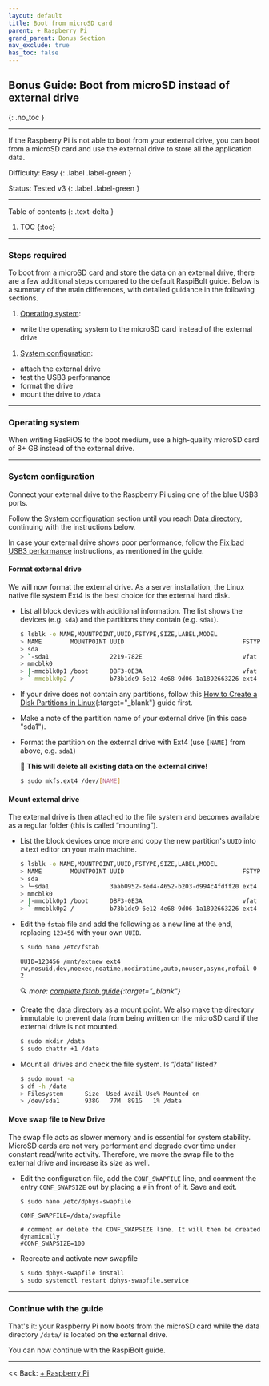 ```yaml
---
layout: default
title: Boot from microSD card
parent: + Raspberry Pi
grand_parent: Bonus Section
nav_exclude: true
has_toc: false
---
```


## Bonus Guide: Boot from microSD instead of external drive
{: .no_toc }

---

If the Raspberry Pi is not able to boot from your external drive, you can boot from a microSD card and use the external drive to store all the application data.

Difficulty: Easy
{: .label .label-green }

Status: Tested v3
{: .label .label-green }

---

Table of contents
{: .text-delta }

1. TOC
{:toc}

---

### Steps required

To boot from a microSD card and store the data on an external drive, there are a few additional steps compared to the default RaspiBolt guide.
Below is a summary of the main differences, with detailed guidance in the following sections.

1. [Operating system](../../operating-system.md):
  * write the operating system to the microSD card instead of the external drive
1. [System configuration](../../system-configuration.md):
  * attach the external drive
  * test the USB3 performance
  * format the drive
  * mount the drive to `/data`

---

### Operating system

When writing RasPiOS to the boot medium, use a high-quality microSD card of 8+ GB instead of the external drive.

---

### System configuration

Connect your external drive to the Raspberry Pi using one of the blue USB3 ports.

Follow the [System configuration](../../system-configuration.md) section until you reach [Data directory](../../system-configuration.md#data-directory), continuing with the instructions below.

In case your external drive shows poor performance, follow the [Fix bad USB3 performance](../../troubleshooting.md#fix-bad-usb3-performance) instructions, as mentioned in the guide.


#### Format external drive

We will now format the external drive.
As a server installation, the Linux native file system Ext4 is the best choice for the external hard disk.

* List all block devices with additional information.
  The list shows the devices (e.g. `sda`) and the partitions they contain (e.g. `sda1`).

  ```sh
  $ lsblk -o NAME,MOUNTPOINT,UUID,FSTYPE,SIZE,LABEL,MODEL
  > NAME        MOUNTPOINT UUID                                 FSTYPE   SIZE LABEL  MODEL
  > sda                                                                931.5G        Ext_SSD
  > `-sda1                 2219-782E                            vfat   931.5G
  > mmcblk0                                                             14.8G
  > |-mmcblk0p1 /boot      DBF3-0E3A                            vfat     256M boot
  > `-mmcblk0p2 /          b73b1dc9-6e12-4e68-9d06-1a1892663226 ext4    14.6G rootfs
  ```

* If your drive does not contain any partitions, follow this [How to Create a Disk Partitions in Linux](https://www.tecmint.com/create-disk-partitions-in-linux/){:target="_blank"} guide first.

* Make a note of the partition name of your external drive (in this case "sda1").

* Format the partition on the external drive with Ext4 (use `[NAME]` from above, e.g. `sda1`)

  🚨 **This will delete all existing data on the external drive!**

  ```sh
  $ sudo mkfs.ext4 /dev/[NAME]
  ```

#### Mount external drive

The external drive is then attached to the file system and becomes available as a regular folder (this is called “mounting”).

* List the block devices once more and copy the new partition's `UUID` into a text editor on your main machine.

  ```sh
  $ lsblk -o NAME,MOUNTPOINT,UUID,FSTYPE,SIZE,LABEL,MODEL
  > NAME        MOUNTPOINT UUID                                 FSTYPE   SIZE LABEL  MODEL
  > sda                                                                931.5G        Ext_SSD
  > └─sda1                 3aab0952-3ed4-4652-b203-d994c4fdff20 ext4   931.5G
  > mmcblk0                                                             14.8G
  > |-mmcblk0p1 /boot      DBF3-0E3A                            vfat     256M boot
  > `-mmcblk0p2 /          b73b1dc9-6e12-4e68-9d06-1a1892663226 ext4    14.6G rootfs
  ```

* Edit the `fstab` file and add the following as a new line at the end, replacing `123456` with your own `UUID`.

  ```sh
  $ sudo nano /etc/fstab
  ```

  ```
  UUID=123456 /mnt/extnew ext4 rw,nosuid,dev,noexec,noatime,nodiratime,auto,nouser,async,nofail 0 2
  ```

  🔍 *more: [complete fstab guide](https://linuxconfig.org/how-fstab-works-introduction-to-the-etc-fstab-file-on-linux){:target="_blank"}*

* Create the data directory as a mount point.
  We also make the directory immutable to prevent data from being written on the microSD card if the external drive is not mounted.

  ```sh
  $ sudo mkdir /data
  $ sudo chattr +1 /data
  ```

* Mount all drives and check the file system.
  Is “/data” listed?

  ```sh
  $ sudo mount -a
  $ df -h /data
  > Filesystem      Size  Used Avail Use% Mounted on
  > /dev/sda1       938G   77M  891G   1% /data
  ```

#### Move swap file to New Drive

The swap file acts as slower memory and is essential for system stability.
MicroSD cards are not very performant and degrade over time under constant read/write activity.
Therefore, we move the swap file to the external drive and increase its size as well.

* Edit the configuration file, add the `CONF_SWAPFILE` line, and comment the entry `CONF_SWAPSIZE` out by placing a `#` in front of it.
  Save and exit.

  ```sh
  $ sudo nano /etc/dphys-swapfile
  ```
  ```
  CONF_SWAPFILE=/data/swapfile

  # comment or delete the CONF_SWAPSIZE line. It will then be created dynamically
  #CONF_SWAPSIZE=100
  ```

* Recreate and activate new swapfile

  ```sh
  $ sudo dphys-swapfile install
  $ sudo systemctl restart dphys-swapfile.service
  ```

---

### Continue with the guide

That's it: your Raspberry Pi now boots from the microSD card while the data directory `/data/` is located on the external drive.

You can now continue with the RaspiBolt guide.

------

<< Back: [+ Raspberry Pi](index.md)
